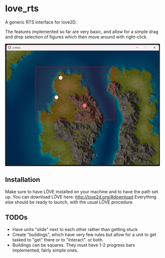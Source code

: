 # love_rts
A generic RTS interface for love2D.

The features implemented so far are very basic, and allow for a simple drag and drop selection of figures which then move around with right-click.

![alt text](https://github.com/thelazyone/love_rts/blob/main/docs/basic_screen.jpg?raw=true)

## Installation

Make sure to have LÖVE installed on your machine and to have the path set up. 
You can download LÖVE here: http://love2d.org/#download
Everything else should be ready to launch, with the usual LÖVE procedure.


## TODOs

* Have units "slide" next to each other rather than getting stuck
* Create "buildings", which have very few rules but allow for a unit to get tasked to "get" there or to "interact". or both.
* Buildings can be squares. They must have 1-2 progress bars implemented, fairly simple ones.
